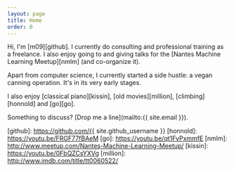 ```yaml
---
layout: page
title: Home
order: 0
---
```


Hi, I'm [m09][github].
I currently do consulting and professional training as a freelance.
I also enjoy going to and giving talks for the [Nantes Machine Learning Meetup][nmlm] (and co-organize it).

Apart from computer science, I currently started a side hustle: a vegan canning operation.
It's in its very early stages.

I also enjoy [classical piano][kissin], [old movies][million], [climbing][honnold] and [go][go].

Something to discuss? [Drop me a line](mailto:{{ site.email }}).

[github]: https://github.com/{{ site.github_username }}
[honnold]: https://youtu.be/FRGF77fBAeM
[go]: https://youtu.be/qt1FvPxmmfE
[nmlm]: http://www.meetup.com/Nantes-Machine-Learning-Meetup/
[kissin]: https://youtu.be/0FbQZCsYXVg
[million]: http://www.imdb.com/title/tt0060522/
